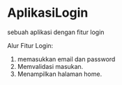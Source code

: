 # AplikasiLogin
sebuah aplikasi dengan fitur login

Alur Fitur Login:
1. memasukkan email dan password
2. Memvalidasi masukan.
3. Menampilkan halaman home.
